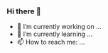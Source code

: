 ### Hi there 👋

- 🔭 I’m currently working on ...
- 🌱 I’m currently learning ...
- 📫 How to reach me: ...

<!--
- 👯 I’m looking to collaborate on ...
- 🤔 I’m looking for help with ...
- 💬 Ask me about ...
- 😄 Pronouns: ...
- ⚡ Fun fact: ...
-->
